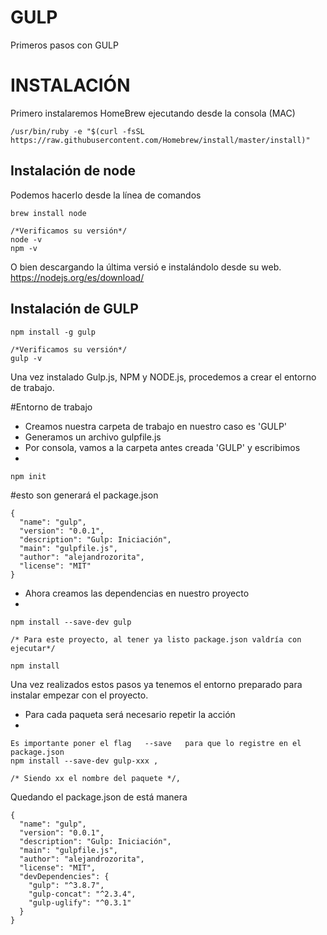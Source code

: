 # GULP
Primeros pasos con GULP


# INSTALACIÓN 

Primero instalaremos HomeBrew ejecutando desde la consola (MAC)

	/usr/bin/ruby -e "$(curl -fsSL https://raw.githubusercontent.com/Homebrew/install/master/install)"

## Instalación de node ##

Podemos hacerlo desde la línea de comandos

	brew install node

	/*Verificamos su versión*/
	node -v
	npm -v

O bien descargando la última versió e instalándolo desde su web.
https://nodejs.org/es/download/


## Instalación de GULP ##
	npm install -g gulp

	/*Verificamos su versión*/
	gulp -v


Una vez instalado Gulp.js, NPM y NODE.js, procedemos a crear el entorno de trabajo.

	
#Entorno de trabajo

- Creamos nuestra carpeta de trabajo en nuestro caso es 'GULP'
- Generamos un archivo gulpfile.js
- Por consola, vamos a la carpeta antes creada 'GULP' y escribimos
-
	
	npm init

#esto son generará el package.json

	{
	  "name": "gulp",
	  "version": "0.0.1",
	  "description": "Gulp: Iniciación",
	  "main": "gulpfile.js",
	  "author": "alejandrozorita",
	  "license": "MIT"
	}

- Ahora creamos las dependencias en nuestro proyecto
-

	npm install --save-dev gulp

	/* Para este proyecto, al tener ya listo package.json valdría con ejecutar*/

	npm install


Una vez realizados estos pasos ya tenemos el entorno preparado para instalar empezar con el proyecto.

- Para cada paqueta será necesario repetir la acción
-
		
	Es importante poner el flag   --save   para que lo registre en el package.json
	npm install --save-dev gulp-xxx ,
	
	/* Siendo xx el nombre del paquete */,
	

Quedando el package.json de está manera

	{
	  "name": "gulp",
	  "version": "0.0.1",
	  "description": "Gulp: Iniciación",
	  "main": "gulpfile.js",
	  "author": "alejandrozorita",
	  "license": "MIT",
	  "devDependencies": {
	    "gulp": "^3.8.7",
	    "gulp-concat": "^2.3.4",
	    "gulp-uglify": "^0.3.1"
	  }
	}
